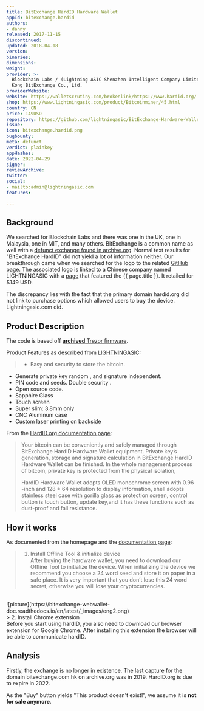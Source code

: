 ```yaml
---
title: BitExchange HardID Hardware Wallet
appId: bitexchange.hardid
authors:
- danny
released: 2017-11-15
discontinued: 
updated: 2018-04-18
version: 
binaries: 
dimensions: 
weight: 
provider: >-
  Blockchain Labs / (Lightning ASIC Shenzhen Intelligent Company Limited) / Hong
  Kong BitExchange Co., Ltd.
providerWebsite: 
website: https://walletscrutiny.com/brokenlink/https://www.hardid.org/
shop: https://www.lightningasic.com/product/Bitcoinminer/45.html
country: CN
price: 149USD
repository: https://github.com/lightningasic/BitExchange-Hardware-Wallet
issue: 
icon: bitexchange.hardid.png
bugbounty: 
meta: defunct
verdict: plainkey
appHashes: 
date: 2022-04-29
signer: 
reviewArchive: 
twitter: 
social:
- mailto:admin@lightningasic.com
features: 

---
```


## Background 

We searched for Blockchain Labs and there was one in the UK, one in Malaysia, one in MIT, and many others. BitExchange is a common name as well with a [defunct exchange found in archive.org](https://web.archive.org/web/20180918065154/http://www.bitexchange.com.hk/public/). Normal text results for "BitExchange HardID" did not yield a lot of information neither. Our breakthrough came when we searched for the logo to the related [GitHub page](https://github.com/lightningasic/BitExchange-Hardware-Wallet). The associated logo is linked to a Chinese company named LIGHTNINGASIC with a [page](https://www.lightningasic.com/product/Bitcoinminer/45.html) that featured the {{ page.title }}. It retailed for $149 USD. 

The discrepancy lies with the fact that the primary domain hardid.org did not link to purchase options which allowed users to buy the device. Lightningasic.com did. 

## Product Description 

The code is based off [**archived** Trezor firmware](https://github.com/lightningasic/BitExchange-Hardware-Wallet).

Product Features as described from [LIGHTNINGASIC](https://www.lightningasic.com/product/Bitcoinminer/45.html): 

> - Easy and security to store the bitcoin.
- Generate private key random , and signature independent.
- PIN code and seeds. Double security .
- Open source code.
- Sapphire Glass
- Touch screen
- Super slim: 3.8mm only
- CNC Aluminum case
- Custom laser printing on backside

From the [HardID.org documentation page](https://bitexchange-webwallet-doc.readthedocs.io/en/latest/BitExchange-HardID-Tools-Manual/BitExchange-HardID-Tools-Manual.html#recovery-wallet):

> Your bitcoin can be conveniently and safely managed through BitExchange HardID Hardware Wallet equipment. Private key’s generation, storage and signature calculation in BitExchange HardID Hardware Wallet can be finished. In the whole management process of bitcoin, private key is protected from the physical isolation, 
>
> HardID Hardware Wallet adopts OLED monochrome screen with 0.96 -inch and 128 * 64 resolution to display information, shell adopts stainless steel case with gorilla glass as protection screen, control button is touch button, update key,and it has these functions such as dust-proof and fall resistance.

## How it works 

As documented from the homepage and the [documentation page](https://bitexchange-webwallet-doc.readthedocs.io/en/latest/BitExchange-HardID-Tools-Manual/BitExchange-HardID-Tools-Manual.html#download-the-offline-toolbox):

> 1. Install Offline Tool & initialize device<br />
After buying the hardware wallet, you need to download our Offline Tool to initialize the device. When initializing the device we recommend you choose a 24 word seed and store it on paper in a safe place. It is very important that you don’t lose this 24 word secret, otherwise you will lose your cryptocurrencies.
<br />
![picture](https://bitexchange-webwallet-doc.readthedocs.io/en/latest/_images/eng2.png)  
<br /> 
> 2. Install Chrome extension<br />
Before you start using hardID, you also need to download our browser extension for Google Chrome. After installing this extension the browser will be able to communicate hardID.

## Analysis 

Firstly, the exchange is no longer in existence. The last capture for the domain bitexchange.com.hk on archive.org was in 2019. HardID.org is due to expire in 2022. 

As the "Buy" button yields "This product doesn't exist!", we assume it is **not for sale anymore**.

